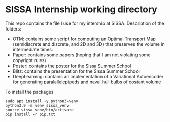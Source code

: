 # SISSA Internship working directory
This repo contains the file I use for my intership at SISSA.
Description of the folders:
- OTM: contains some script for computing an Optimal Transport Map (semidiscrete and discrete, and 2D and 3D) that preserves the volume in intermediate times.
- Paper: contains some papers (hoping that I am not violating some copyright rules)
- Poster: contains the poster for the Sissa Summer School
- Blitz: contains the presentation for the Sissa Summer School
- DeepLearning: contains an implementation of a Variational Autoencoder for generating paralallelepipeds and naval hull bulbs of costant volume

To install the packages
```
sudo apt install -y python3-venv
python3.9 -m venv sissa_venv
source sissa_venv/bin/activate
pip install -r pip.txt
```
